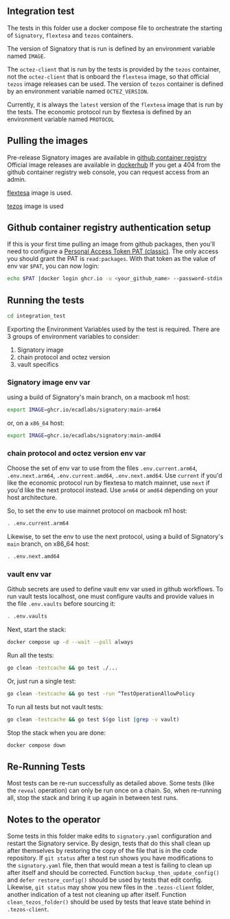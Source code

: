 ## Integration test

The tests in this folder use a docker compose file to orchestrate the starting of `Signatory`, `flextesa` and `tezos` containers.  

The version of Signatory that is run is defined by an environment variable named `IMAGE`.

The `octez-client` that is run by the tests is provided by the `tezos` container, not the `octez-client` that is onboard the `flextesa` image, so that official `tezos` image releases can be used.  The version of `tezos` container is defined by an environment variable named `OCTEZ_VERSION`.

Currently, it is always the `latest` version of the `flextesa` image that is run by the tests.  The economic protocol run by flextesa is defined by an environment variable named `PROTOCOL`

## Pulling the images

Pre-release Signatory images are available in [github container registry](https://github.com/ecadlabs/signatory/pkgs/container/signatory)
Official image releases are available in [dockerhub](https://hub.docker.com/r/ecadlabs/signatory/tags)
If you get a 404 from the github container registry web console, you can request access from an admin.

[flextesa](https://hub.docker.com/r/oxheadalpha/flextesa/tags) image is used.

[tezos](https://hub.docker.com/r/tezos/tezos/tags) image is used

## Github container registry authentication setup

If this is your first time pulling an image from github packages, then you'll need to configure a [Personal Access Token PAT (classic)](https://github.com/settings/tokens). The only access you should grant the PAT is `read:packages`.  With that token as the value of env var `$PAT`, you can now login:

```sh
echo $PAT |docker login ghcr.io -u <your_github_name> --password-stdin
```

## Running the tests

```sh
cd integration_test
```

Exporting the Environment Variables used by the test is required. There are 3 groups of environment variables to consider:

1. Signatory image
2. chain protocol and octez version
3. vault specifics

### Signatory image env var

using a build of Signatory's main branch, on a macbook m1 host:

```sh
export IMAGE=ghcr.io/ecadlabs/signatory:main-arm64
```

or, on a `x86_64` host:

```sh
export IMAGE=ghcr.io/ecadlabs/signatory:main-amd64
```

### chain protocol and octez version env var

Choose the set of env var to use from the files `.env.current.arm64`, `.env.next.arm64`, `.env.current.amd64`, `.env.next.amd64`.  Use `current` if you'd like the economic protocol run by flextesa to match mainnet, use `next` if you'd like the next protocol instead.  Use `arm64` or `amd64` depending on your host architecture.

So, to set the env to use mainnet protocol on macbook m1 host:

```sh
. .env.current.arm64
```

Likewise, to set the env to use the next protocol, using a build of Signatory's `main` branch, on x86_64 host:

```sh
. .env.next.amd64
```

### vault env var

Github secrets are used to define vault env var used in github workflows. To run vault tests localhost, one must configure vaults and provide values in the file `.env.vaults` before sourcing it:

```sh
. .env.vaults
```

Next, start the stack:

```sh
docker compose up -d --wait --pull always
```

Run all the tests:

```sh
go clean -testcache && go test ./...
```

Or, just run a single test:

```sh
go clean -testcache && go test -run ^TestOperationAllowPolicy
```

To run all tests but not vault tests:

```sh
go clean -testcache && go test $(go list |grep -v vault)
```

Stop the stack when you are done:

```sh
docker compose down
```

## Re-Running Tests

Most tests can be re-run successfully as detailed above.  Some tests (like the `reveal` operation) can only be run once on a chain.  So, when re-running all, stop the stack and bring it up again in between test runs.

## Notes to the operator

Some tests in this folder make edits to `signatory.yaml` configuration and restart the Signatory service. By design, tests that do this shall clean up after themselves by restoring the copy of the file that is in the code repository.  If `git status` after a test run shows you have modifications to the `signatory.yaml` file, then that would mean a test is failing to clean up after itself and should be corrected.  Function `backup_then_update_config()` and `defer restore_config()` should be used by tests that edit config. Likewise, `git status` may show you new files in the `.tezos-client` folder, another indication of a test not cleaning up after itself.  Function `clean_tezos_folder()` should be used by tests that leave state behind in `.tezos-client`.
